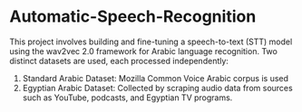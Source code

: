 # Automatic-Speech-Recognition
This project involves building and fine-tuning a speech-to-text (STT) model using the wav2vec 2.0 framework for Arabic language recognition.
Two distinct datasets are used, each processed independently:
1. Standard Arabic Dataset: Mozilla Common Voice Arabic corpus is used
2. Egyptian Arabic Dataset: Collected by scraping audio data from sources such as YouTube, podcasts, and Egyptian TV programs.
